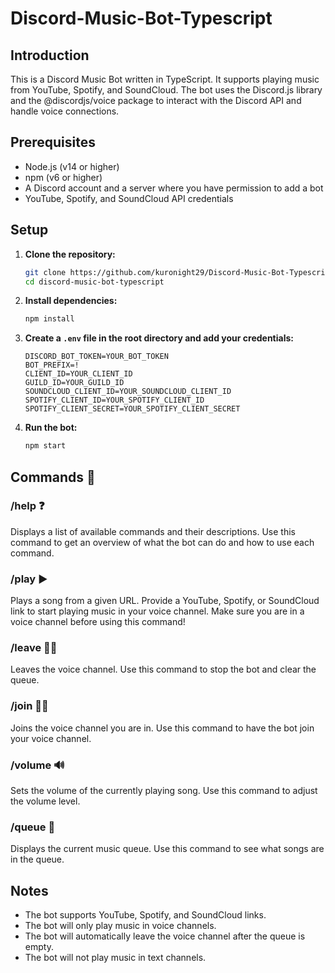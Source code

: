 # Discord-Music-Bot-Typescript

## Introduction
This is a Discord Music Bot written in TypeScript. It supports playing music from YouTube, Spotify, and SoundCloud. The bot uses the Discord.js library and the @discordjs/voice package to interact with the Discord API and handle voice connections.

## Prerequisites
- Node.js (v14 or higher)
- npm (v6 or higher)
- A Discord account and a server where you have permission to add a bot
- YouTube, Spotify, and SoundCloud API credentials

## Setup

1. **Clone the repository:**
   ```sh
   git clone https://github.com/kuronight29/Discord-Music-Bot-Typescript.git
   cd discord-music-bot-typescript
   ```

2. **Install dependencies:**
   ```sh
   npm install
   ```

3. **Create a `.env` file in the root directory and add your credentials:**
   ```
   DISCORD_BOT_TOKEN=YOUR_BOT_TOKEN
   BOT_PREFIX=!
   CLIENT_ID=YOUR_CLIENT_ID
   GUILD_ID=YOUR_GUILD_ID
   SOUNDCLOUD_CLIENT_ID=YOUR_SOUNDCLOUD_CLIENT_ID
   SPOTIFY_CLIENT_ID=YOUR_SPOTIFY_CLIENT_ID
   SPOTIFY_CLIENT_SECRET=YOUR_SPOTIFY_CLIENT_SECRET
   ```

4. **Run the bot:**
   ```sh
   npm start
   ```

## Commands 🎵

### /help ❓
Displays a list of available commands and their descriptions. Use this command to get an overview of what the bot can do and how to use each command.

### /play ▶️
Plays a song from a given URL. Provide a YouTube, Spotify, or SoundCloud link to start playing music in your voice channel. Make sure you are in a voice channel before using this command!

### /leave 🚶‍♂️
Leaves the voice channel. Use this command to stop the bot and clear the queue.

### /join 🚶‍♂️
Joins the voice channel you are in. Use this command to have the bot join your voice channel.

### /volume 🔊
Sets the volume of the currently playing song. Use this command to adjust the volume level.

### /queue 📜
Displays the current music queue. Use this command to see what songs are in the queue.

## Notes
- The bot supports YouTube, Spotify, and SoundCloud links.
- The bot will only play music in voice channels.
- The bot will automatically leave the voice channel after the queue is empty.
- The bot will not play music in text channels.
